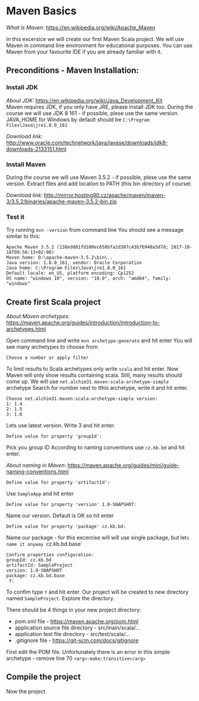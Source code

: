 # Maven Basics
_What is Maven:_ https://en.wikipedia.org/wiki/Apache_Maven<br/>

In this excersice we will create our first Maven Scala project.
We will use Maven in command line environment for educational purposes. You can use Maven from your favourite IDE if you are  already familiar with it.

## Preconditions - Maven Installation:

### Install JDK
_About JDK:_ https://en.wikipedia.org/wiki/Java_Development_Kit<br/>
Maven requires JDK, if you only have JRE, please install JDK too.
During the course we will use JDK 8 161 - if possible, plese use the same version.
JAVA_HOME for Windows by default should be `C:\Program Files\Java\jre1.8.0_161`<br />

_Download link:_ http://www.oracle.com/technetwork/java/javase/downloads/jdk8-downloads-2133151.html

### Install Maven
During the course we will use Maven 3.5.2 - if possible, plese use the same version.
Extract files and add location to PATH (this bin directory of course)<br />

_Download link:_ http://mirror.hosting90.cz/apache/maven/maven-3/3.5.2/binaries/apache-maven-3.5.2-bin.zip

### Test it
Try running `mvn -version` from command line
You should see a message similar to this:
```
Apache Maven 3.5.2 (138edd61fd100ec658bfa2d307c43b76940a5d7d; 2017-10-18T09:58:13+02:00)
Maven home: D:\apache-maven-3.5.2\bin\..
Java version: 1.8.0_161, vendor: Oracle Corporation
Java home: C:\Program Files\Java\jre1.8.0_161
Default locale: en_US, platform encoding: Cp1252
OS name: "windows 10", version: "10.0", arch: "amd64", family: "windows"
```


## Create first Scala project
_About Maven archetypes:_ https://maven.apache.org/guides/introduction/introduction-to-archetypes.html<br/>

Open command line and write `mvn archetype:generate` and hit enter
You will see many archetypes to choose from
```
Choose a number or apply filter
```
To limit results to Scala archetypes only write `scala` and hit enter. Now Maven will only show results containing scala.
Still, many results should come up. We will use `net.alchim31.maven:scala-archetype-simple` archetype
Search for number next to tthis archetype, write it and hit enter.
```
Choose net.alchim31.maven:scala-archetype-simple version:
1: 1.4
2: 1.5
3: 1.6
```
Lets use latest version. Write 3 and hit enter.
```
Define value for property 'groupId':
```
Pick you group ID
According to naming conventions use `cz.kb.bd` and hit enter. <br />

_About naming in Maven_: https://maven.apache.org/guides/mini/guide-naming-conventions.html
```
Define value for property 'artifactId':
```
Use `SampleApp` and hit enter
```
Define value for property 'version' 1.0-SNAPSHOT:
```
Name our version. Default is OK so hit enter
```
Define value for property 'package' cz.kb.bd:
```
Name our package - for this excercise will will use single package, but let`s name it anyway `cz.kb.bd.base`
```
Confirm properties configuration:
groupId: cz.kb.bd
artifactId: SampleProject
version: 1.0-SNAPSHOT
package: cz.kb.bd.base
 Y: 
 ```
 To confim type `Y` and hit enter. Our project will be created to new directory named `SampleProject`.
 Explore the directory.
 
 There should be 4 things in your new project directory:
   * pom.xml file - https://maven.apache.org/pom.html
   * application source file directory - src/main/scala/...
   * application test file directory - src/test/scala/...
   * .gitignore file - https://git-scm.com/docs/gitignore
 
 First edit the POM file. 
 Unfortunately there is an error in this simple archetype - remove line 70 `<arg>-make:transitive</arg>`
 
 
 
 ## Compile the project
 Now the project


